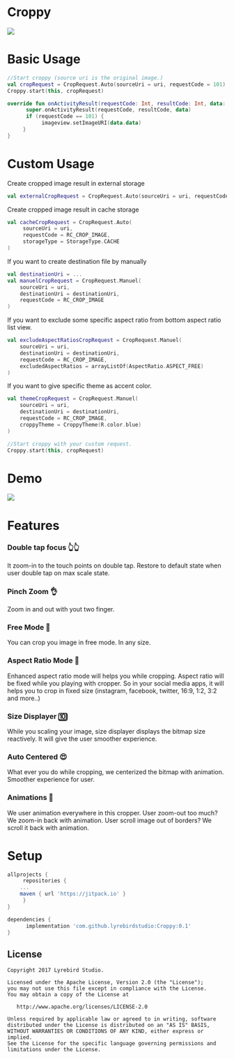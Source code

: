 # Croppy
<img src="https://raw.githubusercontent.com/lyrebirdstudio/Croppy/master/art/art.png"/>

# Basic Usage
```kotlin
//Start croppy (source uri is the original image.)
val cropRequest = CropRequest.Auto(sourceUri = uri, requestCode = 101)
Croppy.start(this, cropRequest)
```
```kotlin
override fun onActivityResult(requestCode: Int, resultCode: Int, data: Intent?) {
      super.onActivityResult(requestCode, resultCode, data)
      if (requestCode == 101) {
           imageview.setImageURI(data.data)
     }
}
```

# Custom Usage

Create cropped image result in external storage
```kotlin
val externalCropRequest = CropRequest.Auto(sourceUri = uri, requestCode = RC_CROP_IMAGE)
```

Create cropped image result in cache storage
```kotlin
val cacheCropRequest = CropRequest.Auto(
     sourceUri = uri,
     requestCode = RC_CROP_IMAGE,
     storageType = StorageType.CACHE
)
```

If you want to create destination file by manually

```kotlin
val destinationUri = ...
val manuelCropRequest = CropRequest.Manuel(
    sourceUri = uri,
    destinationUri = destinationUri,
    requestCode = RC_CROP_IMAGE
)
```

If you want to exclude some specific aspect ratio from bottom aspect ratio list view.

```kotlin
val excludeAspectRatiosCropRequest = CropRequest.Manuel(
    sourceUri = uri,     
    destinationUri = destinationUri,
    requestCode = RC_CROP_IMAGE,
    excludedAspectRatios = arrayListOf(AspectRatio.ASPECT_FREE)
)
```

If you want to give specific theme as accent color.
```kotlin
val themeCropRequest = CropRequest.Manuel(
    sourceUri = uri,
    destinationUri = destinationUri,
    requestCode = RC_CROP_IMAGE,
    croppyTheme = CroppyTheme(R.color.blue)
)
```

```kotlin
//Start croppy with your custom request.
Croppy.start(this, cropRequest)
```

# Demo
<img src="https://github.com/lyrebirdstudio/Croppy/blob/master/art/artgif.gif?raw=true"/>

# Features

### Double tap focus 👆👆
It zoom-in to the touch points on double tap. Restore to default state when user double tap on max scale state.

### Pinch Zoom 👌
Zoom in and out with yout two finger.

### Free Mode 🤟
You can crop you image in free mode. In any size.

### Aspect Ratio Mode 📱
Enhanced aspect ratio mode will helps you while cropping. Aspect ratio will be fixed while you playing with cropper. So in your social media apps, it will helps you to crop in fixed size (instagram, facebook, twitter, 16:9, 1:2, 3:2 and more..)

### Size Displayer 🔟
While you scaling your image, size displayer displays the bitmap size reactively. It will give the user smoother experience.

### Auto Centered 😍
What ever you do while cropping, we centerized the bitmap with animation. Smoother experience for user.

### Animations 🌟 
We user animation everywhere in this cropper. User zoom-out too much? We zoom-in back with animation. User scroll image out of borders? We scroll it back with animation.

# Setup
```groovy
allprojects {
     repositories {
	...
	maven { url 'https://jitpack.io' }
     }
}
```
```groovy
dependencies {
      implementation 'com.github.lyrebirdstudio:Croppy:0.1'
}
```

License
--------


    Copyright 2017 Lyrebird Studio.

    Licensed under the Apache License, Version 2.0 (the "License");
    you may not use this file except in compliance with the License.
    You may obtain a copy of the License at

       http://www.apache.org/licenses/LICENSE-2.0

    Unless required by applicable law or agreed to in writing, software
    distributed under the License is distributed on an "AS IS" BASIS,
    WITHOUT WARRANTIES OR CONDITIONS OF ANY KIND, either express or implied.
    See the License for the specific language governing permissions and
    limitations under the License.


